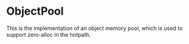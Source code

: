 # ObjectPool
This is the implementation of an object memory pool, which is used to support zero-alloc in the hotpath. 
